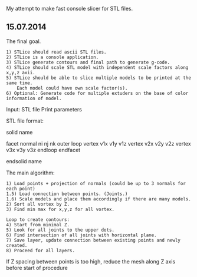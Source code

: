 
My attempt to make fast console slicer for STL files.

15.07.2014
----------

The final goal.

	1) STLice should read ascii STL files.
	2) STLice is a console application.
	3) STLice generate contours and final path to generate g-code.
	4) STLice should scale STL model with independent scale factors along x,y,z axii.
	5) STLice should be able to slice multiple models to be printed at the same time.
		Each model could have own scale factor(s).
	6) Optional: Generate code for multiple extuders on the base of color information of model. 


Input: 
	STL file
	Print parameters


STL file format:

solid name

facet normal ni nj nk
    outer loop
        vertex v1x v1y v1z
        vertex v2x v2y v2z
        vertex v3x v3y v3z
    endloop
endfacet

endsolid name

The main algorithm:

	1) Load points + projection of normals (could be up to 3 normals for each point)
	1.5) Load connection between points. (Joints.)
	1.6) Scale models and place them accordingly if there are many models.
	2) Sort all vortex by Z.
	3) Find min max for x,y,z for all vortex.
	
	Loop to create contours:
	4) Start from minimal Z.
	5) Look for all joints to the upper dots.
	6) Find intersection of all joints with horizontal plane.
	7) Save layer, update connection between existing points and newly created.
	8) Proceed for all layers.

If Z spacing between points is too high, reduce the mesh along Z axis before start of procedure

